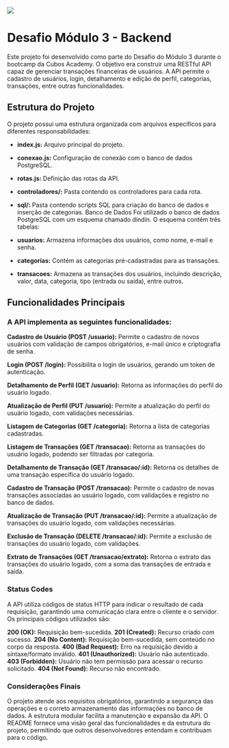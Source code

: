 ![](https://i.imgur.com/xG74tOh.png)

# Desafio Módulo 3 - Backend

Este projeto foi desenvolvido como parte do Desafio do Módulo 3 durante o bootcamp da Cubos Academy. O objetivo era construir uma RESTful API capaz de gerenciar transações financeiras de usuários. A API permite o cadastro de usuários, login, detalhamento e edição de perfil, categorias, transações, entre outras funcionalidades.

## Estrutura do Projeto

O projeto possui uma estrutura organizada com arquivos específicos para diferentes responsabilidades:

- **index.js:** Arquivo principal do projeto.
- **conexao.js:** Configuração de conexão com o banco de dados PostgreSQL.
- **rotas.js:** Definição das rotas da API.
- **controladores/:** Pasta contendo os controladores para cada rota.
- **sql/:** Pasta contendo scripts SQL para criação do banco de dados e inserção de categorias.
  Banco de Dados
  Foi utilizado o banco de dados PostgreSQL com um esquema chamado dindin. O esquema contém três tabelas:

- **usuarios:** Armazena informações dos usuários, como nome, e-mail e senha.
- **categorias:** Contém as categorias pré-cadastradas para as transações.
- **transacoes:** Armazena as transações dos usuários, incluindo descrição, valor, data, categoria, tipo (entrada ou saída), entre outros.

## Funcionalidades Principais

### A API implementa as seguintes funcionalidades:

**Cadastro de Usuário (POST /usuario):** Permite o cadastro de novos usuários com validação de campos obrigatórios, e-mail único e criptografia de senha.

**Login (POST /login):** Possibilita o login de usuários, gerando um token de autenticação.

**Detalhamento de Perfil (GET /usuario):** Retorna as informações do perfil do usuário logado.

**Atualização de Perfil (PUT /usuario):** Permite a atualização do perfil do usuário logado, com validações necessárias.

**Listagem de Categorias (GET /categoria):** Retorna a lista de categorias cadastradas.

**Listagem de Transações (GET /transacao):** Retorna as transações do usuário logado, podendo ser filtradas por categoria.

**Detalhamento de Transação (GET /transacao/:id):** Retorna os detalhes de uma transação específica do usuário logado.

**Cadastro de Transação (POST /transacao):** Permite o cadastro de novas transações associadas ao usuário logado, com validações e registro no banco de dados.

**Atualização de Transação (PUT /transacao/:id):** Permite a atualização de transações do usuário logado, com validações necessárias.

**Exclusão de Transação (DELETE /transacao/:id):** Permite a exclusão de transações do usuário logado, com validações.

**Extrato de Transações (GET /transacao/extrato):** Retorna o extrato das transações do usuário logado, com a soma das transações de entrada e saída.

### Status Codes

A API utiliza códigos de status HTTP para indicar o resultado de cada requisição, garantindo uma comunicação clara entre o cliente e o servidor. Os principais códigos utilizados são:

**200 (OK):** Requisição bem-sucedida.
**201 (Created):** Recurso criado com sucesso.
**204 (No Content):** Requisição bem-sucedida, sem conteúdo no corpo da resposta.
**400 (Bad Request):** Erro na requisição devido a sintaxe/formato inválido.
**401 (Unauthorized):** Usuário não autenticado.
**403 (Forbidden):** Usuário não tem permissão para acessar o recurso solicitado.
**404 (Not Found):** Recurso não encontrado.

### Considerações Finais

O projeto atende aos requisitos obrigatórios, garantindo a segurança das operações e o correto armazenamento das informações no banco de dados. A estrutura modular facilita a manutenção e expansão da API. O README fornece uma visão geral das funcionalidades e da estrutura do projeto, permitindo que outros desenvolvedores entendam e contribuam para o código.

